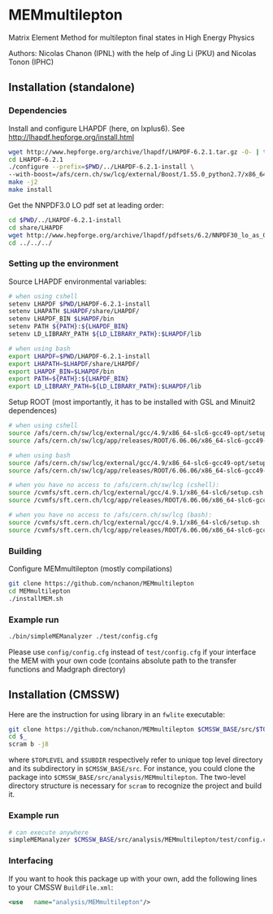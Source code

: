 # MEMmultilepton
Matrix Element Method for multilepton final states in High Energy Physics

Authors: Nicolas Chanon (IPNL) with the help of Jing Li (PKU) and Nicolas Tonon (IPHC)

## Installation (standalone)

### Dependencies

Install and configure LHAPDF (here, on lxplus6). See http://lhapdf.hepforge.org/install.html

```bash
wget http://www.hepforge.org/archive/lhapdf/LHAPDF-6.2.1.tar.gz -O- | tar xz
cd LHAPDF-6.2.1
./configure --prefix=$PWD/../LHAPDF-6.2.1-install \ 
--with-boost=/afs/cern.ch/sw/lcg/external/Boost/1.55.0_python2.7/x86_64-slc6-gcc47-opt
make -j2
make install
```

Get the NNPDF3.0 LO pdf set at leading order:
```bash
cd $PWD/../LHAPDF-6.2.1-install
cd share/LHAPDF
wget http://www.hepforge.org/archive/lhapdf/pdfsets/6.2/NNPDF30_lo_as_0118.tar.gz -O- | tar xz
cd ../../../
```

### Setting up the environment

Source LHAPDF environmental variables:

```bash
# when using cshell
setenv LHAPDF $PWD/LHAPDF-6.2.1-install
setenv LHAPATH $LHAPDF/share/LHAPDF/
setenv LHAPDF_BIN $LHAPDF/bin
setenv PATH ${PATH}:${LHAPDF_BIN}
setenv LD_LIBRARY_PATH ${LD_LIBRARY_PATH}:$LHAPDF/lib

# when using bash
export LHAPDF=$PWD/LHAPDF-6.2.1-install
export LHAPATH=$LHAPDF/share/LHAPDF/
export LHAPDF_BIN=$LHAPDF/bin
export PATH=${PATH}:${LHAPDF_BIN}
export LD_LIBRARY_PATH=${LD_LIBRARY_PATH}:$LHAPDF/lib
```

Setup ROOT (most importantly, it has to be installed with GSL and Minuit2 dependences)

```bash
# when using cshell
source /afs/cern.ch/sw/lcg/external/gcc/4.9/x86_64-slc6-gcc49-opt/setup.csh
source /afs/cern.ch/sw/lcg/app/releases/ROOT/6.06.06/x86_64-slc6-gcc49-opt/root/bin/thisroot.csh

# when using bash
source /afs/cern.ch/sw/lcg/external/gcc/4.9/x86_64-slc6-gcc49-opt/setup.sh
source /afs/cern.ch/sw/lcg/app/releases/ROOT/6.06.06/x86_64-slc6-gcc49-opt/root/bin/thisroot.sh

# when you have no access to /afs/cern.ch/sw/lcg (cshell):
source /cvmfs/sft.cern.ch/lcg/external/gcc/4.9.1/x86_64-slc6/setup.csh
source /cvmfs/sft.cern.ch/lcg/app/releases/ROOT/6.06.06/x86_64-slc6-gcc49-opt/root/bin/thisroot.csh

# when you have no access to /afs/cern.ch/sw/lcg (bash):
source /cvmfs/sft.cern.ch/lcg/external/gcc/4.9.1/x86_64-slc6/setup.sh
source /cvmfs/sft.cern.ch/lcg/app/releases/ROOT/6.06.06/x86_64-slc6-gcc49-opt/root/bin/thisroot.sh
```

### Building

Configure MEMmultilepton (mostly compilations)

```bash
git clone https://github.com/nchanon/MEMmultilepton
cd MEMmultilepton
./installMEM.sh
```

### Example run

```bash
./bin/simpleMEManalyzer ./test/config.cfg
```

Please use `config/config.cfg` instead of `test/config.cfg` if your interface the MEM with your own code (contains absolute path to the transfer functions and Madgraph directory)


## Installation (CMSSW)

Here are the instruction for using library in an `fwlite` executable:

```bash
git clone https://github.com/nchanon/MEMmultilepton $CMSSW_BASE/src/$TOPLEVEL/$SUBDIR
cd $_
scram b -j8
```
where `$TOPLEVEL` and `$SUBDIR` respectively refer to unique top level directory and its subdirectory in `$CMSSW_BASE/src`.
For instance, you could clone the package into `$CMSSW_BASE/src/analysis/MEMmultilepton`.
The two-level directory structure is necessary for `scram` to recognize the project and build it.

### Example run

```bash
# can execute anywhere
simpleMEManalyzer $CMSSW_BASE/src/analysis/MEMmultilepton/test/config.cfg
```

### Interfacing

If you want to hook this package up with your own, add the following lines to your CMSSW `BuildFile.xml`:
```xml
<use   name="analysis/MEMmultilepton"/>
```
